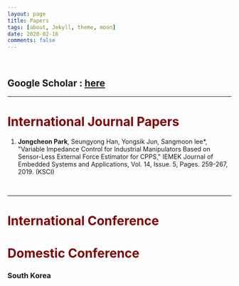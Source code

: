 ```yaml
---
layout: page
title: Papers
tags: [about, Jekyll, theme, moon]
date: 2020-02-16
comments: false
---
```

<br>

## Google Scholar : <span style="color:Fuchsia">[here](https://scholar.google.com/citations?user=zSzvEmkAAAAJ&hl=ko&authuser=2)</span>

---

# <span style="color:#800000">International Journal Papers</span>

1. **Jongcheon Park**, Seungyong Han, Yongsik Jun, Sangmoon lee*, "Variable Impedance Control for Industrial Manipulators Based on Sensor-Less External Force Estimator for CPPS," IEMEK Journal of Embedded Systems and Applications, Vol. 14, Issue. 5, Pages. 259-267, 2019. (KSCI)

<br>

---

# <span style="color:#800000">International Conference</span>


# <span style="color:#800000">Domestic Conference</span>
### South Korea



<br>
